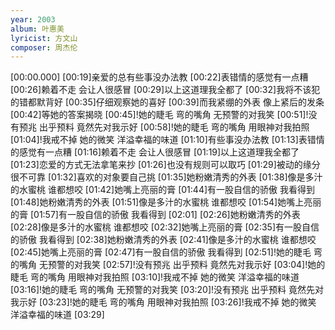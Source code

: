 ```yaml
---
year: 2003
album: 叶惠美
lyricist: 方文山
composer: 周杰伦
---
```

[00:00.000]
[00:19]亲爱的总有些事没办法教
[00:22]表错情的感觉有一点糟
[00:26]赖着不走 会让人很感冒
[00:29]以上这道理我全都了
[00:32]我将不该犯的错都默背好
[00:35]仔细观察她的喜好
[00:39]而我紧绷的外表 像上紧后的发条
[00:42]等她的答案揭晓
[00:45]!她的睫毛 弯的嘴角 无预警的对我笑
[00:51]!没有预兆 出乎预料 竟然先对我示好
[00:58]!她的睫毛 弯的嘴角 用眼神对我拍照
[01:04]!我戒不掉 她的微笑 洋溢幸福的味道
[01:10]有些事没办法教
[01:13]表错情的感觉有一点糟
[01:16]赖着不走 会让人很感冒
[01:19]以上这道理我全都了
[01:23]恋爱的方式无法拿笔来抄
[01:26]也没有规则可以取巧
[01:29]被动的缘分很不可靠
[01:32]喜欢的对象要自己挑
[01:35]她粉嫩清秀的外表
[01:38]像是多汁的水蜜桃 谁都想咬
[01:42]她嘴上亮丽的膏
[01:44]有一股自信的骄傲 我看得到
[01:48]她粉嫩清秀的外表
[01:51]像是多汁的水蜜桃 谁都想咬
[01:54]她嘴上亮丽的膏
[01:57]有一股自信的骄傲 我看得到
[02:01]
[02:26]她粉嫩清秀的外表
[02:28]像是多汁的水蜜桃 谁都想咬
[02:32]她嘴上亮丽的膏
[02:35]有一股自信的骄傲 我看得到
[02:38]她粉嫩清秀的外表
[02:41]像是多汁的水蜜桃 谁都想咬
[02:45]她嘴上亮丽的膏
[02:47]有一股自信的骄傲 我看得到
[02:51]!她的睫毛 弯的嘴角 无预警的对我笑
[02:57]!没有预兆 出乎预料 竟然先对我示好
[03:04]!她的睫毛 弯的嘴角 用眼神对我拍照
[03:10]!我戒不掉 她的微笑 洋溢幸福的味道
[03:16]!她的睫毛 弯的嘴角 无预警的对我笑
[03:20]!没有预兆 出乎预料 竟然先对我示好
[03:23]!她的睫毛 弯的嘴角 用眼神对我拍照
[03:26]!我戒不掉 她的微笑 洋溢幸福的味道
[03:29]